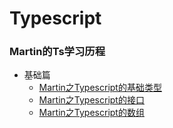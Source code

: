 # Typescript

### Martin的Ts学习历程

- 基础篇
  - [Martin之Typescript的基础类型](https://github.com/Gloomysunday28/martin-typescript-learn/Typescript/base/DataType)
  - [Martin之Typescript的接口](https://github.com/Gloomysunday28/martin-typescript-learn/Typescript/base/Interface)
  - [Martin之Typescript的数组](https://github.com/Gloomysunday28/martin-typescript-learn/Typescript/base/Array)